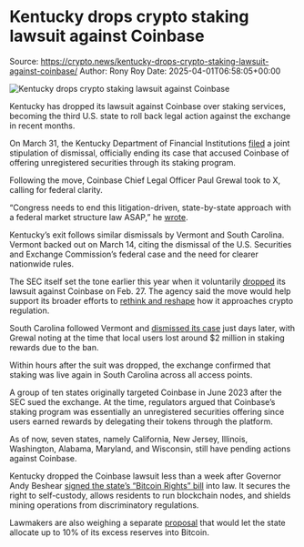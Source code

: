 # Kentucky drops crypto staking lawsuit against Coinbase

Source: https://crypto.news/kentucky-drops-crypto-staking-lawsuit-against-coinbase/
Author: Rony Roy
Date: 2025-04-01T06:58:05+00:00

![Kentucky drops crypto staking lawsuit against Coinbase](https://crypto.news/app/uploads/2024/12/crypto-news-Coinbase-option01-1380x820.webp)

Kentucky has dropped its lawsuit against Coinbase over staking services, becoming the third U.S. state to roll back legal action against the exchange in recent months.

On March 31, the Kentucky Department of Financial Institutions [filed](https://assets.ctfassets.net/sygt3q11s4a9/5jjZdF2WABoRr9XGUkMZn2/b25ba1566d9cbd07f746b1d0b68df55f/2023-AH-00011_Coinbase_.pdf) a joint stipulation of dismissal, officially ending its case that accused Coinbase of offering unregistered securities through its staking program.

Following the move, Coinbase Chief Legal Officer Paul Grewal took to X, calling for federal clarity. 

“Congress needs to end this litigation-driven, state-by-state approach with a federal market structure law ASAP,” he [wrote](https://x.com/iampaulgrewal/status/1906705672328425808).

Kentucky’s exit follows similar dismissals by Vermont and South Carolina. Vermont backed out on March 14, citing the dismissal of the U.S. Securities and Exchange Commission’s federal case and the need for clearer nationwide rules.

The SEC itself set the tone earlier this year when it voluntarily [dropped](https://crypto.news/coinbase-set-to-win-sec-dismissal-in-major-win-analyst-says/) its lawsuit against Coinbase on Feb. 27. The agency said the move would help support its broader efforts to [rethink and reshape](https://crypto.news/sec-shows-support-for-coinregtechs-crypto-market-regulation-proposal/) how it approaches crypto regulation.

South Carolina followed Vermont and [dismissed its case](https://crypto.news/coinbase-cleared-in-south-carolina-as-state-drops-staking-lawsuit/) just days later, with Grewal noting at the time that local users lost around $2 million in staking rewards due to the ban. 

Within hours after the suit was dropped, the exchange confirmed that staking was live again in South Carolina across all access points.

A group of ten states originally targeted Coinbase in June 2023 after the SEC sued the exchange. At the time, regulators argued that Coinbase’s staking program was essentially an unregistered securities offering since users earned rewards by delegating their tokens through the platform.

As of now, seven states, namely California, New Jersey, Illinois, Washington, Alabama, Maryland, and Wisconsin, still have pending actions against Coinbase.

Kentucky dropped the Coinbase lawsuit less than a week after Governor Andy Beshear [signed the state’s “Bitcoin Rights” bill](https://crypto.news/kentucky-governor-signs-bitcoin-rights-bill-as-states-push-crypto-legislation/) into law. It secures the right to self-custody, allows residents to run blockchain nodes, and shields mining operations from discriminatory regulations.

Lawmakers are also weighing a separate [proposal](https://malegislature.gov/Bills/194/S1967) that would let the state allocate up to 10% of its excess reserves into Bitcoin.
